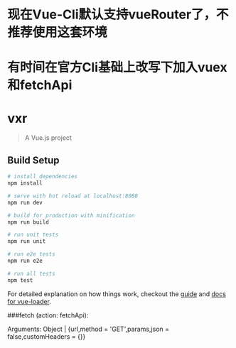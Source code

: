 # 现在Vue-Cli默认支持vueRouter了，不推荐使用这套环境
# 有时间在官方Cli基础上改写下加入vuex和fetchApi

# vxr

> A Vue.js project

## Build Setup

``` bash
# install dependencies
npm install

# serve with hot reload at localhost:8080
npm run dev

# build for production with minification
npm run build

# run unit tests
npm run unit

# run e2e tests
npm run e2e

# run all tests
npm test
```

For detailed explanation on how things work, checkout the [guide](http://vuejs-templates.github.io/webpack/) and [docs for vue-loader](http://vuejs.github.io/vue-loader).

###fetch (action: fetchApi):

Arguments: Object | {url,method = 'GET',params,json = false,customHeaders = {}}
